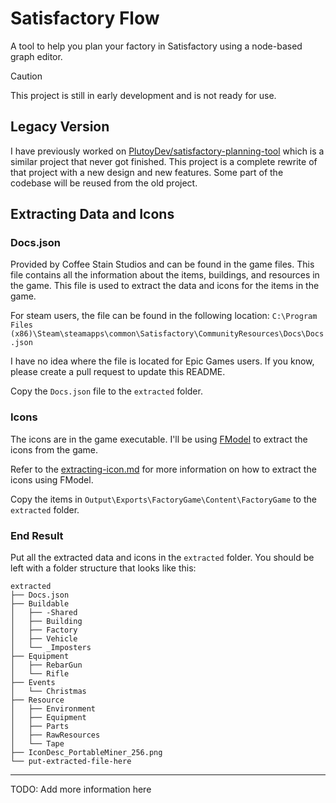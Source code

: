 # Satisfactory Flow

A tool to help you plan your factory in Satisfactory using a node-based graph editor.

> [!CAUTION]
> This project is still in early development and is not ready for use.

## Legacy Version

I have previously worked on [PlutoyDev/satisfactory-planning-tool](https://github.com/PlutoyDev/satisfactory-planning-tool) which is a similar project that never got finished. This project is a complete rewrite of that project with a new design and new features. Some part of the codebase will be reused from the old project.

<!-- TODO: Split development instructions into a separate file. I'm too lazy to do it now -->

## Extracting Data and Icons

### Docs.json

Provided by Coffee Stain Studios and can be found in the game files. This file contains all the information about the items, buildings, and resources in the game. This file is used to extract the data and icons for the items in the game.

For steam users, the file can be found in the following location: `C:\Program Files (x86)\Steam\steamapps\common\Satisfactory\CommunityResources\Docs\Docs.json`

I have no idea where the file is located for Epic Games users. If you know, please create a pull request to update this README.

Copy the `Docs.json` file to the `extracted` folder.

### Icons

The icons are in the game executable. I'll be using [FModel](https://fmodel.app/) to extract the icons from the game.

Refer to the [extracting-icon.md](docs/extracting-icon.md) for more information on how to extract the icons using FModel.

Copy the items in `Output\Exports\FactoryGame\Content\FactoryGame` to the `extracted` folder.

### End Result

Put all the extracted data and icons in the `extracted` folder. You should be left with a folder structure that looks like this:

```
extracted
├── Docs.json
├── Buildable
│   ├── -Shared
│   ├── Building
│   ├── Factory
│   ├── Vehicle
│   └── _Imposters
├── Equipment
│   ├── RebarGun
│   └── Rifle
├── Events
│   └── Christmas
├── Resource
│   ├── Environment
│   ├── Equipment
│   ├── Parts
│   ├── RawResources
│   └── Tape
├── IconDesc_PortableMiner_256.png
└── put-extracted-file-here
```

---

<!-- TODO: README.md -->

TODO: Add more information here
